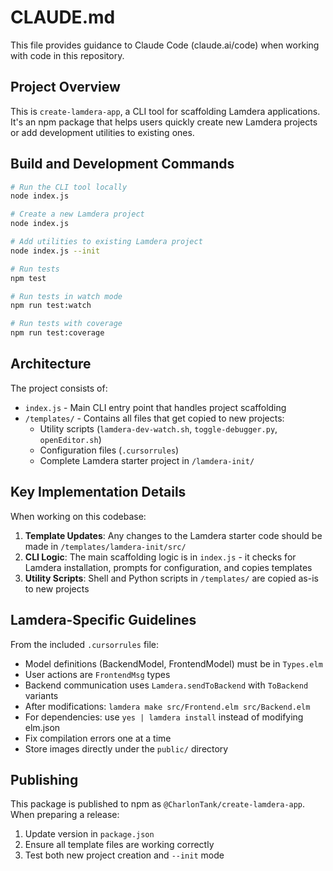 # CLAUDE.md

This file provides guidance to Claude Code (claude.ai/code) when working with code in this repository.

## Project Overview

This is `create-lamdera-app`, a CLI tool for scaffolding Lamdera applications. It's an npm package that helps users quickly create new Lamdera projects or add development utilities to existing ones.

## Build and Development Commands

```bash
# Run the CLI tool locally
node index.js

# Create a new Lamdera project
node index.js

# Add utilities to existing Lamdera project
node index.js --init

# Run tests
npm test

# Run tests in watch mode
npm run test:watch

# Run tests with coverage
npm run test:coverage
```

## Architecture

The project consists of:
- `index.js` - Main CLI entry point that handles project scaffolding
- `/templates/` - Contains all files that get copied to new projects:
  - Utility scripts (`lamdera-dev-watch.sh`, `toggle-debugger.py`, `openEditor.sh`)
  - Configuration files (`.cursorrules`)
  - Complete Lamdera starter project in `/lamdera-init/`

## Key Implementation Details

When working on this codebase:

1. **Template Updates**: Any changes to the Lamdera starter code should be made in `/templates/lamdera-init/src/`
2. **CLI Logic**: The main scaffolding logic is in `index.js` - it checks for Lamdera installation, prompts for configuration, and copies templates
3. **Utility Scripts**: Shell and Python scripts in `/templates/` are copied as-is to new projects

## Lamdera-Specific Guidelines

From the included `.cursorrules` file:
- Model definitions (BackendModel, FrontendModel) must be in `Types.elm`
- User actions are `FrontendMsg` types
- Backend communication uses `Lamdera.sendToBackend` with `ToBackend` variants
- After modifications: `lamdera make src/Frontend.elm src/Backend.elm`
- For dependencies: use `yes | lamdera install` instead of modifying elm.json
- Fix compilation errors one at a time
- Store images directly under the `public/` directory

## Publishing

This package is published to npm as `@CharlonTank/create-lamdera-app`. When preparing a release:
1. Update version in `package.json`
2. Ensure all template files are working correctly
3. Test both new project creation and `--init` mode